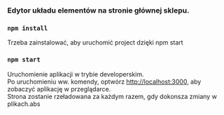 ### Edytor układu elementów na stronie głównej sklepu.

### `npm install`

Trzeba zainstalować, aby uruchomić project dzięki npm start

### `npm start`
Uruchomienie aplikacji w trybie developerskim.<br />
Po uruchomieniu ww. komendy, optwórz [http://localhost:3000](http://localhost:3000), aby zobaczyć aplikację w przeglądarce.<br />
Strona zostanie rzeładowana za każdym razem, gdy dokonsza zmiany w plikach.abs